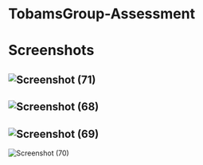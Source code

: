 # TobamsGroup-Assessment
# Screenshots

![Screenshot (71)](https://github.com/pysavantcodes/TobamsGroup-Assessment/assets/110984357/3f6303bd-c7d6-4710-adbe-fdcef9c8bacc)
--
![Screenshot (68)](https://github.com/pysavantcodes/TobamsGroup-Assessment/assets/110984357/7027f1ec-1a44-4d48-be1d-d525acf6ff24)
--
![Screenshot (69)](https://github.com/pysavantcodes/TobamsGroup-Assessment/assets/110984357/b84861e2-4c27-43a4-9e62-f930b75ae8e7)
--
![Screenshot (70)](https://github.com/pysavantcodes/TobamsGroup-Assessment/assets/110984357/0e2a920b-5392-4da2-8ae6-0b11257219c4)
